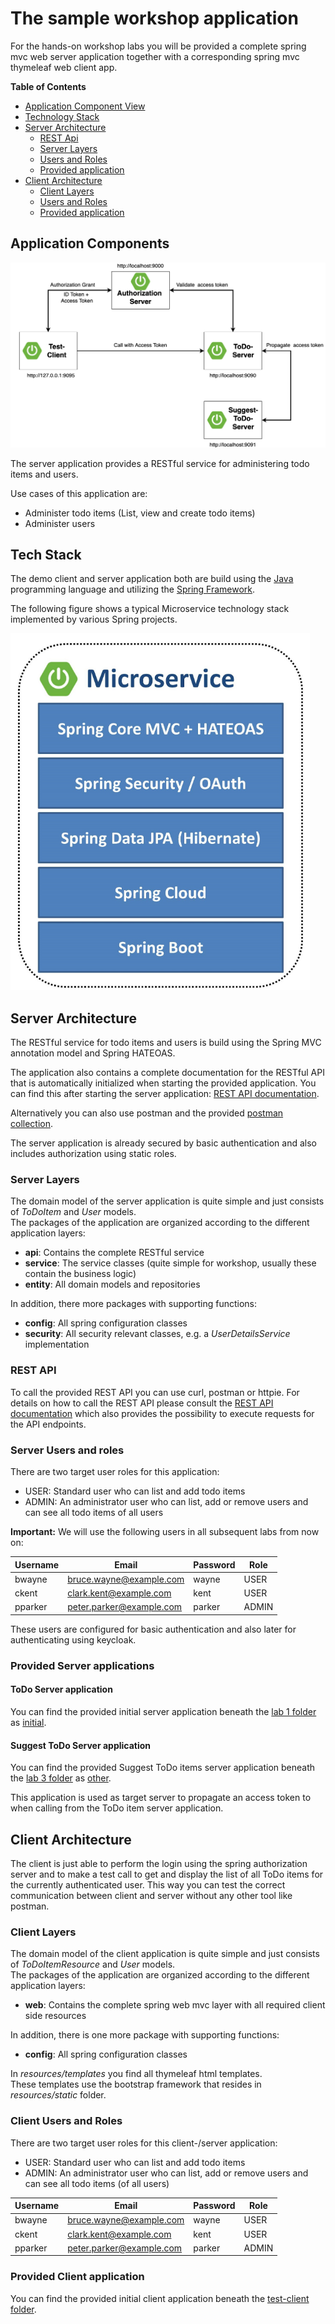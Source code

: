 # The sample workshop application

For the hands-on workshop labs you will be provided a complete spring mvc web server application together
with a corresponding spring mvc thymeleaf web client app.    

__Table of Contents__

* [Application Component View](#application-components)
* [Technology Stack](#tech-stack)
* [Server Architecture](#server-architecture)
  * [REST Api](#rest-api)
  * [Server Layers](#server-layers)
  * [Users and Roles](#server-users-and-roles)
  * [Provided application](#provided-server-application)
* [Client Architecture](#client-architecture)
  * [Client Layers](#client-layers)
  * [Users and Roles](#client-users-and-roles)
  * [Provided application](#provided-client-application)

## Application Components

![Workshop Architecture](../docs/images/demo-architecture.png)

The server application provides a RESTful service for administering todo items and users.

Use cases of this application are:

* Administer todo items (List, view and create todo items)
* Administer users 

## Tech Stack

The demo client and server application both are build using the [Java](https://adoptopenjdk.net/) programming language and utilizing
the [Spring Framework](https://spring.io).

The following figure shows a typical Microservice technology stack implemented by various Spring projects.

![Workshop Tech Stack](images/spring_tech_stack.png)

## Server Architecture

The RESTful service for todo items and users is build using the Spring MVC annotation model and Spring HATEOAS.

The application also contains a complete documentation for the RESTful API that is automatically 
initialized when starting the provided application. You can find this after starting the server application: [REST API documentation](http://localhost:9090/swagger-ui.html).

Alternatively you can also use postman and the provided [postman collection](../postman/todoApp.postman_collection.json).

The server application is already secured by basic authentication and also includes authorization using static roles. 

### Server Layers

The domain model of the server application is quite simple and just consists of _ToDoItem_ and _User_ models.   
The packages of the application are organized according to the different application layers:

* __api__: Contains the complete RESTful service
* __service__: The service classes (quite simple for workshop, usually these contain the business logic)
* __entity__: All domain models and repositories

In addition, there more packages with supporting functions:

* __config__: All spring configuration classes
* __security__: All security relevant classes, e.g. a _UserDetailsService_ implementation

### REST API

To call the provided REST API you can use curl, postman or httpie. 
For details on how to call the REST API please consult the [REST API documentation](http://localhost:9090/swagger-ui.html) 
which also provides the possibility to execute requests for the API endpoints.

### Server Users and roles

There are two target user roles for this application:

* USER: Standard user who can list and add todo items
* ADMIN: An administrator user who can list, add or remove users and can see all todo items of all users

__Important:__ We will use the following users in all subsequent labs from now on:

| Username | Email                    | Password | Role  |
|----------|--------------------------|----------|-------|
| bwayne   | bruce.wayne@example.com  | wayne    | USER  |
| ckent    | clark.kent@example.com   | kent     | USER  |
| pparker  | peter.parker@example.com | parker   | ADMIN |

These users are configured for basic authentication and also later for authenticating using keycloak.

### Provided Server applications

#### ToDo Server application

You can find the provided initial server application beneath the [lab 1 folder](../lab1) as 
[initial](../lab1/initial).

#### Suggest ToDo Server application

You can find the provided Suggest ToDo items server application beneath the [lab 3 folder](../lab3) as
[other](../lab3/other).

This application is used as target server to propagate an access token to when calling from the ToDo item server application.

## Client Architecture

The client is just able to perform the login using the spring authorization server and to make a test call to get and display the list of all ToDo items for the currently authenticated user. This way you can test the correct communication between client and server without any other tool like postman.

### Client Layers

The domain model of the client application is quite simple and just consists of _ToDoItemResource_ and _User_ models.   
The packages of the application are organized according to the different application layers:

* __web__: Contains the complete spring web mvc layer with all required client side resources

In addition, there is one more package with supporting functions:

* __config__: All spring configuration classes

In _resources/templates_ you find all thymeleaf html templates.  
These templates use the bootstrap framework that resides 
in _resources/static_ folder.

### Client Users and Roles

There are two target user roles for this client-/server application:

* USER: Standard user who can list and add todo items
* ADMIN: An administrator user who can list, add or remove users and can see all todo items (of all users)

| Username | Email                    | Password | Role  |
|----------|--------------------------|----------|-------|
| bwayne   | bruce.wayne@example.com  | wayne    | USER  |
| ckent    | clark.kent@example.com   | kent     | USER  |
| pparker  | peter.parker@example.com | parker   | ADMIN |

### Provided Client application

You can find the provided initial client application beneath the [test-client folder](../test-client).

